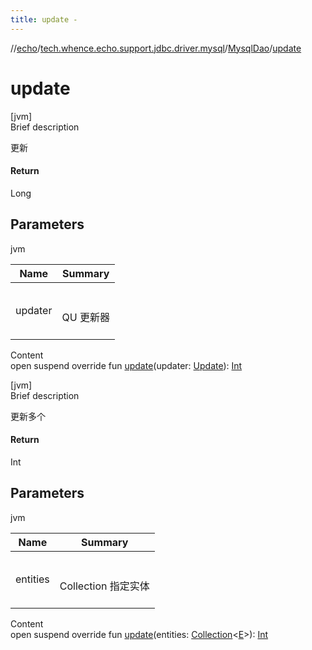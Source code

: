 ```yaml
---
title: update -
---
```

//[echo](../../index.md)/[tech.whence.echo.support.jdbc.driver.mysql](../index.md)/[MysqlDao](index.md)/[update](update.md)



# update  
[jvm]  
Brief description  


更新



#### Return  


Long



## Parameters  
  
jvm  
  
|  Name|  Summary| 
|---|---|
| updater| <br><br>QU 更新器<br><br>
  
  
Content  
open suspend override fun [update](update.md)(updater: [Update](../../tech.whence.echo.support.jdbc.driver.mysql.querier/-update/index.md)): [Int](https://kotlinlang.org/api/latest/jvm/stdlib/kotlin/-int/index.html)  


[jvm]  
Brief description  


更新多个



#### Return  


Int



## Parameters  
  
jvm  
  
|  Name|  Summary| 
|---|---|
| entities| <br><br>Collection<E> 指定实体<br><br>
  
  
Content  
open suspend override fun [update](update.md)(entities: [Collection](https://kotlinlang.org/api/latest/jvm/stdlib/kotlin.collections/-collection/index.html)<[E](index.md)>): [Int](https://kotlinlang.org/api/latest/jvm/stdlib/kotlin/-int/index.html)  



